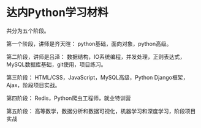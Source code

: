 # 达内Python学习材料

共分为五个阶段。

第一个阶段，讲师是齐天暄：
python基础，面向对象，python高级。

第二阶段，讲师是吕泽：
数据结构，IO系统编程，并发处理，正则表达式，MySQL数据库基础，git使用，项目练习。

第三阶段：
HTML/CSS，JavaScript，MySQL高级，Python Django框架，Ajax，阶段项目实战。

第四阶段：
Redis，Python爬虫工程师，就业特训营

第五阶段：
高等数学，数据分析和数据可视化，机器学习和深度学习，阶段项目实战
